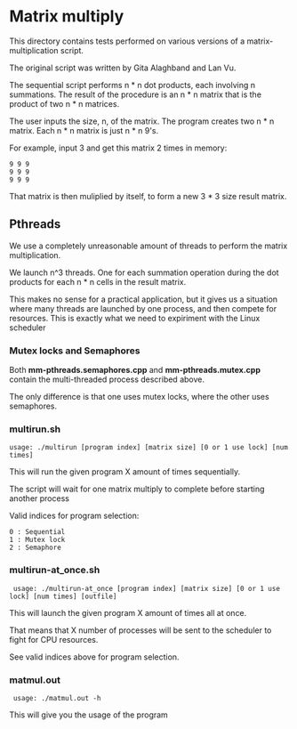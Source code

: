 # Matrix multiply

This directory contains tests performed on various versions of
a matrix-multiplication script.

The original script was written by Gita Alaghband and Lan Vu.

The sequential script performs n * n dot products, each involving
n summations. The result of the procedure is an n * n matrix that
is the product of two n * n matrices.

The user inputs the size, n, of the matrix. The program creates
two n * n matrix. Each n * n matrix is just n * n 9's.

For example, input 3 and get this matrix 2 times in memory:

```
9 9 9
9 9 9
9 9 9
```

That matrix is then muliplied by itself, to form a new 3 * 3
size result matrix.


## Pthreads

We use a completely unreasonable amount of threads to perform 
the matrix multiplication.

We launch n^3 threads. One for each summation operation during
the dot products for each n * n cells in the result matrix.

This makes no sense for a practical application, but it gives
us a situation where many threads are launched by one process,
and then compete for resources. This is exactly what we need
to expiriment with the Linux scheduler

### Mutex locks and Semaphores

Both **mm-pthreads.semaphores.cpp** and **mm-pthreads.mutex.cpp** 
contain the multi-threaded process described above.

The only difference is that one uses mutex locks, where the other
uses semaphores.


### multirun.sh

```
usage: ./multirun [program index] [matrix size] [0 or 1 use lock] [num times]
```

This will run the given program X amount of times sequentially.

The script will wait for one matrix multiply to complete before
starting another process

Valid indices for program selection:

	0 : Sequential
	1 : Mutex lock
	2 : Semaphore


### multirun-at_once.sh

```
 usage: ./multirun-at_once [program index] [matrix size] [0 or 1 use lock] [num times] [outfile]
```

This will launch the given program X amount of times all at once.

That means that X number of processes will be sent to the 
scheduler to fight for CPU resources.

See valid indices above for program selection.


### matmul.out

```
 usage: ./matmul.out -h
```

This will give you the usage of the program
